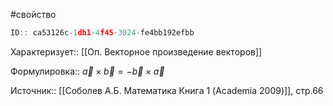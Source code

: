 #свойство

```javascript
ID:: ca53126c-1db1-4f45-3024-fe4bb192efbb
```

Характеризует:: [[Оп. Векторное произведение векторов]]

Формулировка:: $\vec{a} \times \vec{b} = -\vec{b} \times \vec{a}$

Источник:: [[Соболев А.Б. Математика Книга 1 (Academia 2009)]], стр.66

